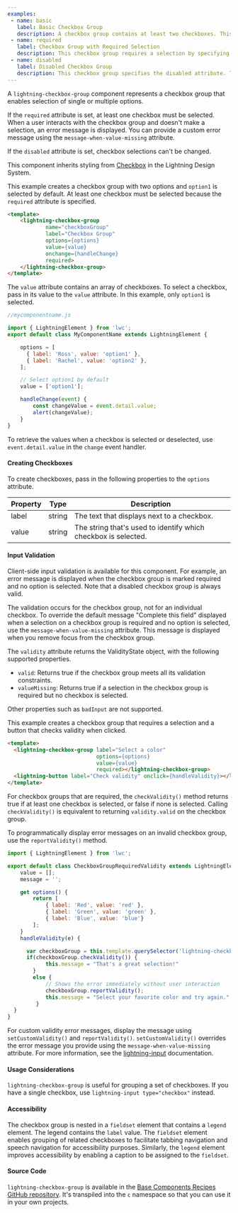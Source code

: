 ```yaml
---
examples:
 - name: basic
   label: Basic Checkbox Group
   description: A checkbox group contains at least two checkboxes. This example presets the selected value to the first option.
 - name: required
   label: Checkbox Group with Required Selection
   description: This checkbox group requires a selection by specifying the required attribute. If you do not select an option after first interaction, an error is displayed.
 - name: disabled
   label: Disabled Checkbox Group
   description: This checkbox group specifies the disabled attribute. The disabled options are grayed out and you can't change the selection.
---
```

A `lightning-checkbox-group` component represents a checkbox group that enables
selection of single or multiple options.

If the `required` attribute is set, at least one checkbox must be
selected. When a user interacts with the checkbox group and doesn't make a
selection, an error message is displayed. You can provide a custom error
message using the `message-when-value-missing` attribute.

If the `disabled` attribute is set, checkbox selections can't be
changed.

This component inherits styling from
[Checkbox](https://www.lightningdesignsystem.com/components/checkbox/) in the
Lightning Design System.

This example creates a checkbox group with two options and `option1` is
selected by default. At least one checkbox must be selected because the `required`
attribute is specified.

```html
<template>
    <lightning-checkbox-group
            name="checkboxGroup"
            label="Checkbox Group"
            options={options}
            value={value}
            onchange={handleChange}
            required>
    </lightning-checkbox-group>
</template>
```

The `value` attribute contains an array of checkboxes. To select a checkbox, pass in its value to the `value` attribute.
In this example, only `option1` is selected.

```javascript
//mycomponentname.js

import { LightningElement } from 'lwc';
export default class MyComponentName extends LightningElement {

    options = [
      { label: 'Ross', value: 'option1' },
      { label: 'Rachel', value: 'option2' },
    ];

    // Select option1 by default
    value = ['option1'];

    handleChange(event) {
        const changeValue = event.detail.value;
        alert(changeValue);
    }
}
 ```

To retrieve the values when a checkbox
is selected or deselected, use `event.detail.value` in the `change` event handler.

#### Creating Checkboxes

To create checkboxes, pass in the following properties to the `options` attribute.

Property|Type|Description
-----|-----|-----
label|string|The text that displays next to a checkbox.
value|string|The string that's used to identify which checkbox is selected.

#### Input Validation

Client-side input validation is available for this component. For example, an error message is displayed when the checkbox group is marked required and no option is selected. Note that a disabled checkbox group is always valid.

The validation occurs for the checkbox group, not for an individual checkbox. To override the default message "Complete this field" displayed when a selection on a checkbox group is required and no option is selected, use the `message-when-value-missing` attribute. This message is displayed when you remove focus from the checkbox group. 

The `validity` attribute returns the ValidityState object, with the following supported properties.

* `valid`: Returns true if the checkbox group meets all its validation constraints.
* `valueMissing`: Returns true if a selection in the checkbox group is required but no checkbox is selected.

Other properties such as `badInput` are not supported.

This example creates a checkbox group that requires a selection and a button that checks validity when clicked.

```html
<template>
  <lightning-checkbox-group label="Select a color"
                            options={options}
                            value={value}
                            required></lightning-checkbox-group>
  <lightning-button label="Check validity" onclick={handleValidity}></lightning-button>
</template>
```

For checkbox groups that are required, the `checkValidity()` method returns true if at least one checkbox is selected, or false if none is selected. Calling `checkValidity()` is equivalent to returning `validity.valid` on the checkbox group. 

To programmatically display error messages on an invalid checkbox group, use the `reportValidity()` method. 

```javascript
import { LightningElement } from 'lwc';

export default class CheckboxGroupRequiredValidity extends LightningElement {
    value = [];
    message = '';

    get options() {
        return [
            { label: 'Red', value: 'red' },
            { label: 'Green', value: 'green' },
            { label: 'Blue', value: 'blue'}
        ];
    }
    handleValidity(e) {

      var checkboxGroup = this.template.querySelector('lightning-checkbox-group');
      if(checkboxGroup.checkValidity()) {
            this.message = "That's a great selection!" 
        }
        else {
            // Shows the error immediately without user interaction 
            checkboxGroup.reportValidity(); 
            this.message = "Select your favorite color and try again.";
         }
  }
}
```

For custom validity error messages, display the message using `setCustomValidity()` and `reportValidity()`. `setCustomValidity()` overrides the error message you provide using the `message-when-value-missing` attribute. For more information, see the [lightning-input](/docs/component-library/bundle/lightning-input/documentation) documentation.

#### Usage Considerations

`lightning-checkbox-group` is useful for grouping a set of checkboxes. If you
have a single checkbox, use `lightning-input type="checkbox"` instead.

#### Accessibility

The checkbox group is nested in a `fieldset` element that contains a `legend`
element. The legend contains the `label` value. The `fieldset` element enables
grouping of related checkboxes to facilitate tabbing navigation and speech
navigation for accessibility purposes. Similarly, the `legend` element
improves accessibility by enabling a caption to be assigned to the `fieldset`.

#### Source Code

`lightning-checkbox-group` is available in the [Base Components Recipes GitHub repository](https://github.com/salesforce/base-components-recipes#documentation). It's transpiled into the `c` namespace so that you can use it in your own projects.